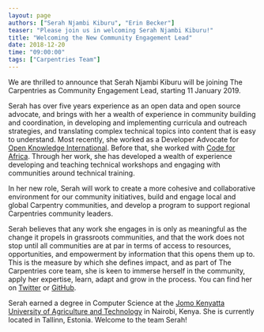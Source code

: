 ```yaml
---
layout: page
authors: ["Serah Njambi Kiburu", "Erin Becker"]
teaser: "Please join us in welcoming Serah Njambi Kiburu!"
title: "Welcoming the New Community Engagement Lead"
date: 2018-12-20
time: "09:00:00"
tags: ["Carpentries Team"]
---
```


We are thrilled to announce that Serah Njambi Kiburu will be joining The Carpentries as Community Engagement Lead, starting 11 January 2019.

Serah has over five years experience as an open data and open source
advocate, and brings with her a wealth of experience in community building and coordination, in developing and implementing curricula
and outreach strategies, and translating complex technical topics into content that is easy to understand. Most recently, she worked as
a Developer Advocate for [Open Knowledge International](https://okfn.org/). Before that, she worked with [Code for Africa](https://codeforafrica.org/).
Through her work, she has developed a wealth of experience developing and teaching technical workshops and engaging with communities
around technical training. 

In her new role, Serah will work to create a more cohesive and collaborative environment for our community initiatives, build and engage
local and global Carpentry communities, and develop a program to support regional Carpentries community leaders.

Serah believes that any work she engages in is only as meaningful as the change it propels in grassroots communities, and that the work
does not stop until all communities are at par in terms of access to resources, opportunities, and empowerment by information that this
opens them up to. This is the measure by which she defines impact, and as part of The Carpentries core team, she is keen to immerse herself
in the community, apply her expertise, learn, adapt and grow in the process. You can find her on [Twitter](https://twitter.com/serahrono) or 
[GitHub](https://github.com/serahrono).

Serah earned a degree in Computer Science at the [Jomo Kenyatta University of Agriculture and Technology](http://www.jkuat.ac.ke/) 
in Nairobi, Kenya. She is currently located in Tallinn, Estonia. Welcome to the team Serah! 
